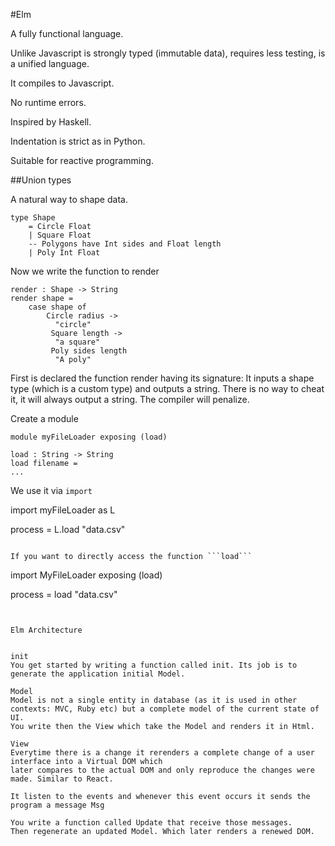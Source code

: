 #Elm

A fully functional language.

Unlike Javascript is strongly typed (immutable data), requires less testing, is a unified language.

It compiles to Javascript.

No runtime errors.

Inspired by Haskell.

Indentation is strict as in Python.

Suitable for reactive programming.



##Union types

A natural way to shape data.

```
type Shape
    = Circle Float
    | Square Float
    -- Polygons have Int sides and Float length
    | Poly Int Float
```

Now we write the function to render

```
render : Shape -> String
render shape =
    case shape of
        Circle radius ->
          "circle"
         Square length ->
          "a square"
         Poly sides length
          "A poly"
```

First is declared the function render having its signature: It inputs a shape type (which is a custom type) and outputs a string.
There is no way to cheat it, it will always output a string. The compiler will penalize.

Create a module

```
module myFileLoader exposing (load)

load : String -> String
load filename =
...
```

We use it via ```import```

import myFileLoader as L

process = L.load "data.csv"
```

If you want to directly access the function ```load```

```
import MyFileLoader exposing (load)

process = load "data.csv"
```


Elm Architecture


init
You get started by writing a function called init. Its job is to generate the application initial Model.

Model
Model is not a single entity in database (as it is used in other contexts: MVC, Ruby etc) but a complete model of the current state of UI.
You write then the View which take the Model and renders it in Html.

View
Everytime there is a change it rerenders a complete change of a user interface into a Virtual DOM which
later compares to the actual DOM and only reproduce the changes were made. Similar to React.

It listen to the events and whenever this event occurs it sends the program a message Msg

You write a function called Update that receive those messages.
Then regenerate an updated Model. Which later renders a renewed DOM.

